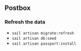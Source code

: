 ## Postbox

### Refresh the data
* `sail artisan migrate:refresh`
* `sail artisan db:seed`
* `sail artisan passport:install`
